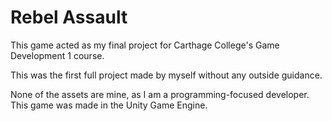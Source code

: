 # Rebel Assault

This game acted as my final project for Carthage College's Game Development 1 course.

This was the first full project made by myself without any outside guidance.

None of the assets are mine, as I am a programming-focused developer. This game was made in the Unity Game Engine.
 
